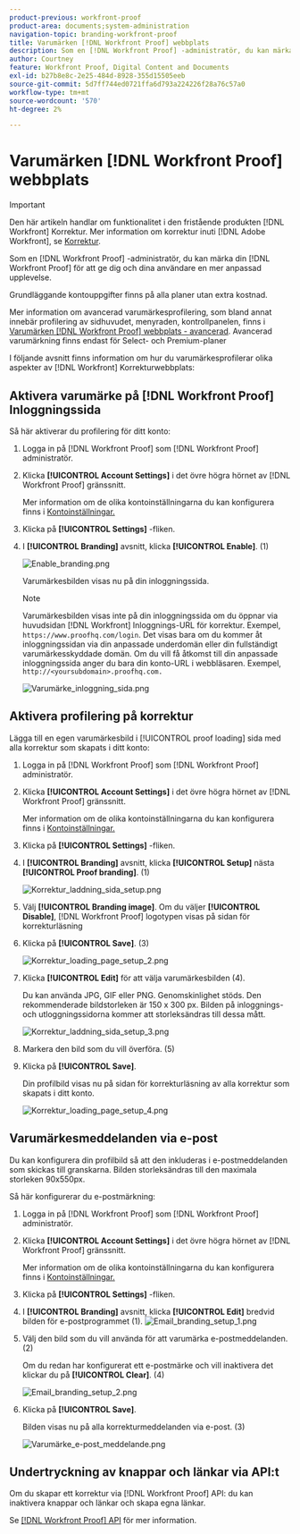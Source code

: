 ```yaml
---
product-previous: workfront-proof
product-area: documents;system-administration
navigation-topic: branding-workfront-proof
title: Varumärken [!DNL Workfront Proof] webbplats
description: Som en [!DNL Workfront Proof] -administratör, du kan märka din [!DNL Workfront Proof] för att ge dig och dina användare en mer anpassad upplevelse.
author: Courtney
feature: Workfront Proof, Digital Content and Documents
exl-id: b27b8e8c-2e25-484d-8928-355d15505eeb
source-git-commit: 5d7ff744ed0721ffa6d793a224226f28a76c57a0
workflow-type: tm+mt
source-wordcount: '570'
ht-degree: 2%

---
```


# Varumärken [!DNL Workfront Proof] webbplats

>[!IMPORTANT]
>
>Den här artikeln handlar om funktionalitet i den fristående produkten [!DNL Workfront] Korrektur. Mer information om korrektur inuti [!DNL Adobe Workfront], se [Korrektur](../../../review-and-approve-work/proofing/proofing.md).

Som en [!DNL Workfront Proof] -administratör, du kan märka din [!DNL Workfront Proof] för att ge dig och dina användare en mer anpassad upplevelse.

Grundläggande kontouppgifter finns på alla planer utan extra kostnad.

Mer information om avancerad varumärkesprofilering, som bland annat innebär profilering av sidhuvudet, menyraden, kontrollpanelen, finns i [Varumärken [!DNL Workfront Proof] webbplats - avancerad](../../../workfront-proof/wp-acct-admin/branding/brand-wp-site-advanced.md). Avancerad varumärkning finns endast för Select- och Premium-planer

I följande avsnitt finns information om hur du varumärkesprofilerar olika aspekter av [!DNL Workfront] Korrekturwebbplats:

## Aktivera varumärke på [!DNL Workfront Proof] Inloggningssida

Så här aktiverar du profilering för ditt konto:

1. Logga in på [!DNL Workfront Proof] som [!DNL Workfront Proof] administratör.
1. Klicka **[!UICONTROL Account Settings]** i det övre högra hörnet av [!DNL Workfront Proof] gränssnitt.

   Mer information om de olika kontoinställningarna du kan konfigurera finns i [Kontoinställningar.](https://support.workfront.com/hc/en-us/sections/115000912147-Account-Settings)

1. Klicka på **[!UICONTROL Settings]** -fliken.
1. I **[!UICONTROL Branding]** avsnitt, klicka **[!UICONTROL Enable]**. (1)

   ![Enable_branding.png](assets/enable-branding-350x177.png)

   Varumärkesbilden visas nu på din inloggningssida.

   >[!NOTE]
   >
   >Varumärkesbilden visas inte på din inloggningssida om du öppnar via huvudsidan [!DNL Workfront] Inloggnings-URL för korrektur. Exempel, `https://www.proofhq.com/login`. Det visas bara om du kommer åt inloggningssidan via din anpassade underdomän eller din fullständigt varumärkesskyddade domän. Om du vill få åtkomst till din anpassade inloggningssida anger du bara din konto-URL i webbläsaren. Exempel, `http://<yoursubdomain>.proofhq.com.` <!--For more information about fully branded domains, see "Fully Branded Domains" in the article [Configure a branded domain in [!DNL Workfront Proof]](../../../workfront-proof/wp-acct-admin/branding/configure-branded-domain-in-wp.md).-->

   ![Varumärke_inloggning_sida.png](assets/branding---login-page-350x198.png)

## Aktivera profilering på korrektur

Lägga till en egen varumärkesbild i [!UICONTROL proof loading] sida med alla korrektur som skapats i ditt konto:

1. Logga in på [!DNL Workfront Proof] som [!DNL Workfront Proof] administratör.
1. Klicka **[!UICONTROL Account Settings]** i det övre högra hörnet av [!DNL Workfront Proof] gränssnitt.

   Mer information om de olika kontoinställningarna du kan konfigurera finns i [Kontoinställningar.](https://support.workfront.com/hc/en-us/sections/115000912147-Account-Settings)

1. Klicka på **[!UICONTROL Settings]** -fliken.
1. I **[!UICONTROL Branding]** avsnitt, klicka **[!UICONTROL Setup]** nästa **[!UICONTROL Proof branding]**. (1)

   ![Korrektur_laddning_sida_setup.png](assets/proof-loading-page-setup-350x159.png)

1. Välj **[!UICONTROL Branding image]**.
Om du väljer **[!UICONTROL Disable]**, [!DNL Workfront Proof] logotypen visas på sidan för korrekturläsning

1. Klicka på **[!UICONTROL Save]**. (3)

   ![Korrektur_loading_page_setup_2.png](assets/proof-loading-page-setup-2-350x164.png)

1. Klicka **[!UICONTROL Edit]** för att välja varumärkesbilden (4).

   Du kan använda JPG, GIF eller PNG. Genomskinlighet stöds. Den rekommenderade bildstorleken är 150 x 300 px. Bilden på inloggnings- och utloggningssidorna kommer att storleksändras till dessa mått.

   ![Korrektur_laddning_sida_setup_3.png](assets/proof-loading-page-setup-3-350x116.png)

1. Markera den bild som du vill överföra. (5)
1. Klicka på **[!UICONTROL Save]**.

   Din profilbild visas nu på sidan för korrekturläsning av alla korrektur som skapats i ditt konto.

   ![Korrektur_loading_page_setup_4.png](assets/proof-loading-page-setup-4-350x97.png)

## Varumärkesmeddelanden via e-post

Du kan konfigurera din profilbild så att den inkluderas i e-postmeddelanden som skickas till granskarna. Bilden storleksändras till den maximala storleken 90x550px.

Så här konfigurerar du e-postmärkning:

1. Logga in på [!DNL Workfront Proof] som [!DNL Workfront Proof] administratör.
1. Klicka **[!UICONTROL Account Settings]** i det övre högra hörnet av [!DNL Workfront Proof] gränssnitt.

   Mer information om de olika kontoinställningarna du kan konfigurera finns i [Kontoinställningar.](https://support.workfront.com/hc/en-us/sections/115000912147-Account-Settings)

1. Klicka på **[!UICONTROL Settings]** -fliken.
1. I **[!UICONTROL Branding]** avsnitt, klicka **[!UICONTROL Edit]** bredvid bilden för e-postprogrammet (1).
   ![Email_branding_setup_1.png](assets/email-branding-setup-1-350x227.png)

1. Välj den bild som du vill använda för att varumärka e-postmeddelanden. (2)

   Om du redan har konfigurerat ett e-postmärke och vill inaktivera det klickar du på **[!UICONTROL Clear]**. (4)

   ![Email_branding_setup_2.png](assets/email-branding-setup-2-350x96.png)

1. Klicka på **[!UICONTROL Save]**.

   Bilden visas nu på alla korrekturmeddelanden via e-post. (3)

   ![Varumärke_e-post_meddelande.png](assets/branding---email-notification-350x195.png)

<!--
<h2 data-mc-conditions="QuicksilverOrClassic.Draft mode">Custom Sub-Domains</h2>
-->

<!--
<p data-mc-conditions="QuicksilverOrClassic.Draft mode">You can add your brand name to your Workfront Proof account URL. For example, your URL might look like this:</p>
-->

<!--
<p data-mc-conditions="QuicksilverOrClassic.Draft mode"><strong>http://yoursubdomain.proofhq.com</strong> </p>
-->

<!--
<p data-mc-conditions="QuicksilverOrClassic.Draft mode">This customization is also included in all your proof links, as well as in the 'From' email address for your proof notifications.</p>
-->

<!--
<p data-mc-conditions="QuicksilverOrClassic.Draft mode">For more information on how to set up a branded sub-domain, see <a href="../../../workfront-proof/wp-acct-admin/branding/configure-branded-domain-in-wp.md" class="MCXref xref">Configure a branded domain in Workfront Proof</a></p>
-->

## Undertryckning av knappar och länkar via API:t

Om du skapar ett korrektur via [!DNL Workfront Proof] API: du kan inaktivera knappar och länkar och skapa egna länkar.

Se [[!DNL Workfront Proof] API](https://api.proofhq.com/) för mer information.
